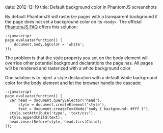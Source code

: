 date: 2012-12-19
title: Default background color in PhantomJS screenshots

By default PhantomJS will rasterize pages with a transparent background
if the page does not set a background color on its `<body>`.
The official [PhantomJS FAQ][faq] offers this solution:

    ::javascript
    page.evaluate(function() {
        document.body.bgColor = 'white';
    });

The problem is that the style property you set on the body element will
override other potential background declarations the page has. All pages
will be rendered and rasterized with a white background color.

One solution is to inject a style declaration with a default white background
color for the body element and let the browser handle the cascade:

    ::javascript
    page.evaluate(function() {
      var head = document.querySelector('head'),
          style = document.createElement('style'),
          text = document.createTextNode('body { background: #fff }');
      style.setAttribute('type', 'text/css');
      style.appendChild(text);
      head.insertBefore(style, head.firstChild);
    });

[faq]: http://phantomjs.org/faq.html
